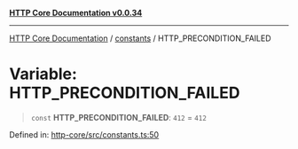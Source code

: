 [**HTTP Core Documentation v0.0.34**](../../README.md)

***

[HTTP Core Documentation](../../modules.md) / [constants](../README.md) / HTTP\_PRECONDITION\_FAILED

# Variable: HTTP\_PRECONDITION\_FAILED

> `const` **HTTP\_PRECONDITION\_FAILED**: `412` = `412`

Defined in: [http-core/src/constants.ts:50](https://github.com/stonemjs/http-core/blob/16d44b2a21e4f4bf5742d6461b8beebcd7cc1d0b/src/constants.ts#L50)
